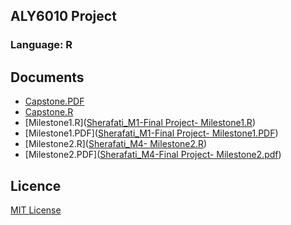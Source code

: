 ## ALY6010 Project
### Language: R

## Documents
- [Capstone.PDF](Capstone-ALY-6010-Sherafati.pdf)
- [Capstone.R](Capstone-ALY-6010-Sherafati.R)
- [Milestone1.R]([Sherafati_M1-Final Project- Milestone1.R](https://github.com/shamimsherafati/ALY6010/blob/main/Sherafati_M1-Final%20Project-%20Milestone1.R))
- [Milestone1.PDF]([Sherafati_M1-Final Project- Milestone1.PDF](https://github.com/shamimsherafati/ALY6010/blob/main/Sherafati_M1-Final%20Project-%20Milestone1.pdf))
- [Milestone2.R]([Sherafati_M4- Milestone2.R](https://github.com/shamimsherafati/ALY6010/blob/main/Sherafati_M4-%20Milestone2.R))
- [Milestone2.PDF]([Sherafati_M4-Final Project- Milestone2.pdf](https://github.com/shamimsherafati/ALY6010/blob/main/Sherafati_M4-Final%20Project-%20Milestone2.pdf))


## Licence

[MIT License](License.md)
